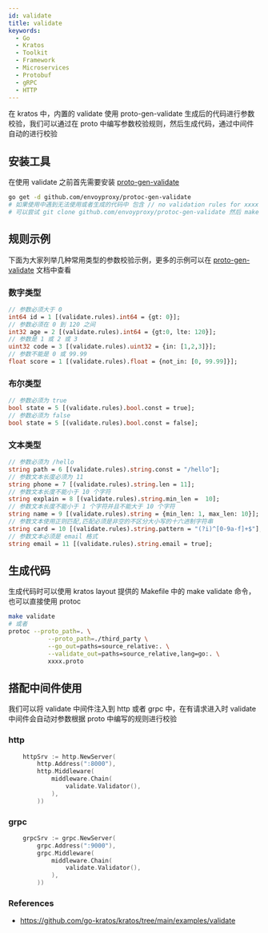 ```yaml
---
id: validate
title: validate
keywords:
  - Go
  - Kratos
  - Toolkit
  - Framework
  - Microservices
  - Protobuf
  - gRPC
  - HTTP
---
```

在 kratos 中，内置的 validate 使用 proto-gen-validate 生成后的代码进行参数校验，我们可以通过在 proto 中编写参数校验规则，然后生成代码，通过中间件自动的进行校验

## 安装工具

在使用 validate 之前首先需要安装 [proto-gen-validate](https://github.com/envoyproxy/protoc-gen-validate)
```bash
go get -d github.com/envoyproxy/protoc-gen-validate
# 如果使用中遇到无法使用或者生成的代码中 包含 // no validation rules for xxxx
# 可以尝试 git clone github.com/envoyproxy/protoc-gen-validate 然后 make build
```

## 规则示例
下面为大家列举几种常用类型的参数校验示例，更多的示例可以在 [proto-gen-validate](https://github.com/envoyproxy/protoc-gen-validate) 文档中查看

### 数字类型

```protobuf
// 参数必须大于 0
int64 id = 1 [(validate.rules).int64 = {gt: 0}];
// 参数必须在 0 到 120 之间
int32 age = 2 [(validate.rules).int64 = {gt:0, lte: 120}];
// 参数是 1 或 2 或 3
uint32 code = 3 [(validate.rules).uint32 = {in: [1,2,3]}];
// 参数不能是 0 或 99.99
float score = 1 [(validate.rules).float = {not_in: [0, 99.99]}];
```

### 布尔类型
```protobuf
// 参数必须为 true
bool state = 5 [(validate.rules).bool.const = true];
// 参数必须为 false
bool state = 5 [(validate.rules).bool.const = false];
```

### 文本类型
```protobuf
// 参数必须为 /hello
string path = 6 [(validate.rules).string.const = "/hello"];
// 参数文本长度必须为 11
string phone = 7 [(validate.rules).string.len = 11];
// 参数文本长度不能小于 10 个字符
string explain = 8 [(validate.rules).string.min_len =  10];
// 参数文本长度不能小于 1 个字符并且不能大于 10 个字符
string name = 9 [(validate.rules).string = {min_len: 1, max_len: 10}];
// 参数文本使用正则匹配,匹配必须是非空的不区分大小写的十六进制字符串
string card = 10 [(validate.rules).string.pattern = "(?i)^[0-9a-f]+$"];
// 参数文本必须是 email 格式
string email = 11 [(validate.rules).string.email = true];
```
## 生成代码
生成代码时可以使用 kratos layout 提供的 Makefile 中的 make validate 命令，也可以直接使用 protoc
```bash
make validate
# 或者
protoc --proto_path=. \
           --proto_path=./third_party \
           --go_out=paths=source_relative:. \
           --validate_out=paths=source_relative,lang=go:. \
           xxxx.proto
```
## 搭配中间件使用
我们可以将 validate 中间件注入到 http 或者 grpc 中，在有请求进入时 validate 中间件会自动对参数根据 proto 中编写的规则进行校验
### http
```go
	httpSrv := http.NewServer(
		http.Address(":8000"),
		http.Middleware(
			middleware.Chain(
				validate.Validator(),
			),
		))
```
### grpc
```go
	grpcSrv := grpc.NewServer(
		grpc.Address(":9000"),
		grpc.Middleware(
			middleware.Chain(
				validate.Validator(),
			),
		))
```

### References

* https://github.com/go-kratos/kratos/tree/main/examples/validate